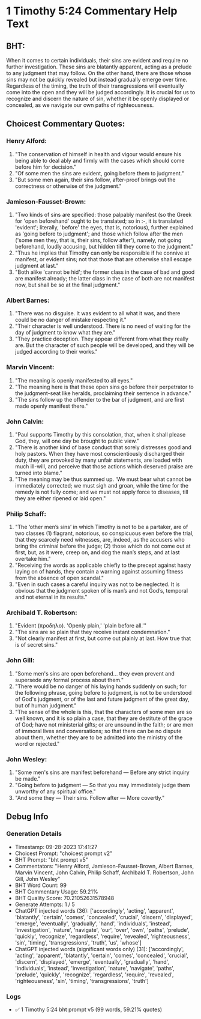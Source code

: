 # 1 Timothy 5:24 Commentary Help Text

## BHT:
When it comes to certain individuals, their sins are evident and require no further investigation. These sins are blatantly apparent, acting as a prelude to any judgment that may follow. On the other hand, there are those whose sins may not be quickly revealed but instead gradually emerge over time. Regardless of the timing, the truth of their transgressions will eventually come into the open and they will be judged accordingly. It is crucial for us to recognize and discern the nature of sin, whether it be openly displayed or concealed, as we navigate our own paths of righteousness.

## Choicest Commentary Quotes:
### Henry Alford:
1. "The conservation of himself in health and vigour would ensure his being able to deal ably and firmly with the cases which should come before him for decision."
2. "Of some men the sins are evident, going before them to judgment."
3. "But some men again, their sins follow, after-proof brings out the correctness or otherwise of the judgment."

### Jamieson-Fausset-Brown:
1. "Two kinds of sins are specified: those palpably manifest (so the Greek for 'open beforehand' ought to be translated; so in :-, it is translated 'evident'; literally, 'before' the eyes, that is, notorious), further explained as 'going before to judgment'; and those which follow after the men ('some men they, that is, their sins, follow after'), namely, not going beforehand, loudly accusing, but hidden till they come to the judgment."
2. "Thus he implies that Timothy can only be responsible if he connive at manifest, or evident sins; not that those that are otherwise shall escape judgment at last."
3. "Both alike 'cannot be hid'; the former class in the case of bad and good are manifest already; the latter class in the case of both are not manifest now, but shall be so at the final judgment."

### Albert Barnes:
1. "There was no disguise. It was evident to all what it was, and there could be no danger of mistake respecting it."
2. "Their character is well understood. There is no need of waiting for the day of judgment to know what they are."
3. "They practice deception. They appear different from what they really are. But the character of such people will be developed, and they will be judged according to their works."

### Marvin Vincent:
1. "The meaning is openly manifested to all eyes."
2. "The meaning here is that these open sins go before their perpetrator to the judgment-seat like heralds, proclaiming their sentence in advance."
3. "The sins follow up the offender to the bar of judgment, and are first made openly manifest there."

### John Calvin:
1. "Paul supports Timothy by this consolation, that, when it shall please God, they, will one day be brought to public view."
2. "There is another kind of base conduct that sorely distresses good and holy pastors. When they have most conscientiously discharged their duty, they are provoked by many unfair statements, are loaded with much ill-will, and perceive that those actions which deserved praise are turned into blame."
3. "The meaning may be thus summed up. 'We must bear what cannot be immediately corrected; we must sigh and groan, while the time for the remedy is not fully come; and we must not apply force to diseases, till they are either ripened or laid open."

### Philip Schaff:
1. "The ‘other men’s sins’ in which Timothy is not to be a partaker, are of two classes (1) flagrant, notorious, so conspicuous even before the trial, that they scarcely need witnesses, are, indeed, as the accusers who bring the criminal before the judge; (2) those which do not come out at first, but, as it were, creep on, and dog the man’s steps, and at last overtake him."
2. "Receiving the words as applicable chiefly to the precept against hasty laying on of hands, they contain a warning against assuming fitness from the absence of open scandal."
3. "Even in such cases a careful inquiry was not to be neglected. It is obvious that the judgment spoken of is man’s and not God’s, temporal and not eternal in its results."

### Archibald T. Robertson:
1. "Evident (προδηλο). 'Openly plain,' 'plain before all.'"
2. "The sins are so plain that they receive instant condemnation."
3. "Not clearly manifest at first, but come out plainly at last. How true that is of secret sins."

### John Gill:
1. "Some men's sins are open beforehand... they even prevent and supersede any formal process about them."
2. "There would be no danger of his laying hands suddenly on such; for the following phrase, going before to judgment, is not to be understood of God's judgment, or of the last and future judgment of the great day, but of human judgment."
3. "The sense of the whole is this, that the characters of some men are so well known, and it is so plain a case, that they are destitute of the grace of God; have not ministerial gifts; or are unsound in the faith; or are men of immoral lives and conversations; so that there can be no dispute about them, whether they are to be admitted into the ministry of the word or rejected."

### John Wesley:
1. "Some men's sins are manifest beforehand — Before any strict inquiry be made."
2. "Going before to judgment — So that you may immediately judge them unworthy of any spiritual office."
3. "And some they — Their sins. Follow after — More covertly."


## Debug Info
### Generation Details
- Timestamp: 09-28-2023 17:41:27
- Choicest Prompt: "choicest prompt v2"
- BHT Prompt: "bht prompt v5"
- Commentators: "Henry Alford, Jamieson-Fausset-Brown, Albert Barnes, Marvin Vincent, John Calvin, Philip Schaff, Archibald T. Robertson, John Gill, John Wesley"
- BHT Word Count: 99
- BHT Commentary Usage: 59.21%
- BHT Quality Score: 70.21052631578948
- Generate Attempts: 1 / 5
- ChatGPT injected words (36):
	['accordingly', 'acting', 'apparent', 'blatantly', 'certain', 'comes', 'concealed', 'crucial', 'discern', 'displayed', 'emerge', 'eventually', 'gradually', 'hand', 'individuals', 'instead', 'investigation', 'nature', 'navigate', 'our', 'over', 'own', 'paths', 'prelude', 'quickly', 'recognize', 'regardless', 'require', 'revealed', 'righteousness', 'sin', 'timing', 'transgressions', 'truth', 'us', 'whose']
- ChatGPT injected words (significant words only) (31):
	['accordingly', 'acting', 'apparent', 'blatantly', 'certain', 'comes', 'concealed', 'crucial', 'discern', 'displayed', 'emerge', 'eventually', 'gradually', 'hand', 'individuals', 'instead', 'investigation', 'nature', 'navigate', 'paths', 'prelude', 'quickly', 'recognize', 'regardless', 'require', 'revealed', 'righteousness', 'sin', 'timing', 'transgressions', 'truth']

### Logs
- ✅ 1 Timothy 5:24 bht prompt v5 (99 words, 59.21% quotes)